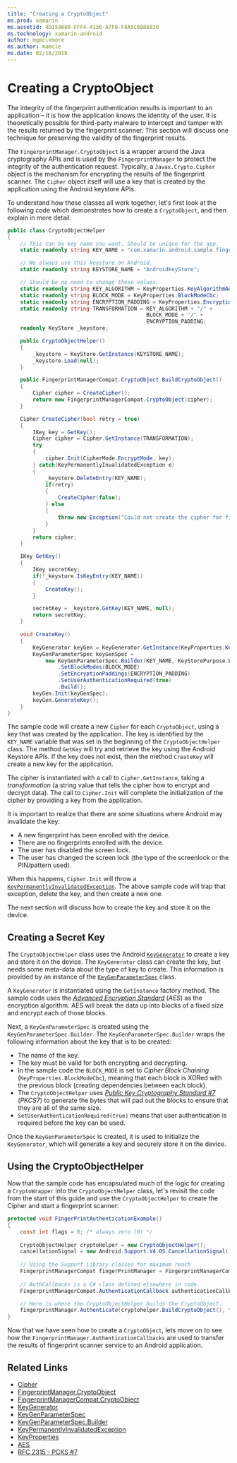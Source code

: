 ```yaml
---
title: "Creating a CryptoObject"
ms.prod: xamarin
ms.assetid: 4D159B80-FFF4-4136-A7F0-F8A5C6B86838
ms.technology: xamarin-android
author: mgmclemore
ms.author: mamcle
ms.date: 02/16/2018
---
```


# Creating a CryptoObject

The integrity of the fingerprint authentication results is important to an application &ndash; it is how the application knows the identity of the user. It is theoretically possible for third-party malware to intercept and tamper with the results returned by the fingerprint scanner. This section will discuss one technique for preserving the validity of the fingerprint results. 

The `FingerprintManager.CryptoObject` is a wrapper around the Java cryptography APIs and is used by the `FingerprintManager` to protect the integrity of the authentication request. Typically, a `Javax.Crypto.Cipher` object is the mechanism for encrypting the results of the fingerprint scanner. The `Cipher` object itself will use a key that is created by the application using the Android keystore APIs.

To understand how these classes all work together, let's first look at the following code which demonstrates how to create a `CryptoObject`, and then explain in more detail:

```csharp
public class CryptoObjectHelper
{
    // This can be key name you want. Should be unique for the app.
    static readonly string KEY_NAME = "com.xamarin.android.sample.fingerprint_authentication_key";

    // We always use this keystore on Android.
    static readonly string KEYSTORE_NAME = "AndroidKeyStore";

    // Should be no need to change these values.
    static readonly string KEY_ALGORITHM = KeyProperties.KeyAlgorithmAes;
    static readonly string BLOCK_MODE = KeyProperties.BlockModeCbc;
    static readonly string ENCRYPTION_PADDING = KeyProperties.EncryptionPaddingPkcs7;
    static readonly string TRANSFORMATION = KEY_ALGORITHM + "/" +
                                            BLOCK_MODE + "/" +
                                            ENCRYPTION_PADDING;
    readonly KeyStore _keystore;

    public CryptoObjectHelper()
    {
        _keystore = KeyStore.GetInstance(KEYSTORE_NAME);
        _keystore.Load(null);
    }

    public FingerprintManagerCompat.CryptoObject BuildCryptoObject()
    {
        Cipher cipher = CreateCipher();
        return new FingerprintManagerCompat.CryptoObject(cipher);
    }

    Cipher CreateCipher(bool retry = true)
    {
        IKey key = GetKey();
        Cipher cipher = Cipher.GetInstance(TRANSFORMATION);
        try
        {
            cipher.Init(CipherMode.EncryptMode, key);
        } catch(KeyPermanentlyInvalidatedException e)
        {
            _keystore.DeleteEntry(KEY_NAME);
            if(retry)
            {
                CreateCipher(false);
            } else
            {
                throw new Exception("Could not create the cipher for fingerprint authentication.", e);
            }
        }
        return cipher;
    }

    IKey GetKey()
    {
        IKey secretKey;
        if(!_keystore.IsKeyEntry(KEY_NAME))
        {
            CreateKey();
        }

        secretKey = _keystore.GetKey(KEY_NAME, null);
        return secretKey;
    }

    void CreateKey()
    {
        KeyGenerator keyGen = KeyGenerator.GetInstance(KeyProperties.KeyAlgorithmAes, KEYSTORE_NAME);
        KeyGenParameterSpec keyGenSpec =
            new KeyGenParameterSpec.Builder(KEY_NAME, KeyStorePurpose.Encrypt | KeyStorePurpose.Decrypt)
                .SetBlockModes(BLOCK_MODE)
                .SetEncryptionPaddings(ENCRYPTION_PADDING)
                .SetUserAuthenticationRequired(true)
                .Build();
        keyGen.Init(keyGenSpec);
        keyGen.GenerateKey();
    }
}
```

The sample code will create a new `Cipher` for each `CryptoObject`, using a key that was created by the application. The key is identified by the `KEY_NAME` variable that was set in the beginning of the `CryptoObjectHelper` class. The method `GetKey` will try and retrieve the key using the Android Keystore APIs. If the key does not exist, then the method `CreateKey` will create a new key for the application.

The cipher is instantiated with a call to `Cipher.GetInstance`, taking a _transformation_ (a string value that tells the cipher how to encrypt and decrypt data). The call to `Cipher.Init` will complete the initialization of the cipher by providing a key from the application. 

It is important to realize that there are some situations where Android may invalidate the key: 

* A new fingerprint has been enrolled with the device.
* There are no fingerprints enrolled with the device.
* The user has disabled the screen lock.
* The user has changed the screen lock (the type of the screenlock or the PIN/pattern used).

When this happens, `Cipher.Init` will throw a [`KeyPermanentlyInvalidatedException`](http://developer.android.com/reference/android/security/keystore/KeyPermanentlyInvalidatedException.html). The above sample code will trap that exception, delete the key, and then create a new one.

The next section will discuss how to create the key and store it on the device.

## Creating a Secret Key

The `CryptoObjectHelper` class uses the Android [`KeyGenerator`](https://developer.xamarin.com/api/type/Javax.Crypto.KeyGenerator/) to create a key and store it on the device. The `KeyGenerator` class can create the key, but needs some meta-data about the type of key to create. This information is provided by an instance of the [`KeyGenParameterSpec`](http://developer.android.com/reference/android/security/keystore/KeyGenParameterSpec.html) class. 

A `KeyGenerator` is instantiated using the `GetInstance` factory method. The sample code uses the [_Advanced Encryption Standard_](https://en.wikipedia.org/wiki/Advanced_Encryption_Standard) (_AES_) as the encryption algorithm. AES will break the data up into blocks of a fixed size and encrypt each of those blocks.

Next, a `KeyGenParameterSpec` is created using the `KeyGenParameterSpec.Builder`. The `KeyGenParameterSpec.Builder` wraps the following information about the key that is to be created:

* The name of the key.
* The key must be valid for both encrypting and decrypting.
* In the sample code the  `BLOCK_MODE` is set to _Cipher Block Chaining_ (`KeyProperties.BlockModeCbc`), meaning that each block is XORed with the previous block (creating dependencies between each block). 
* The `CryptoObjectHelper` uses [_Public Key Cryptography Standard #7_](https://tools.ietf.org/html/rfc2315) (_PKCS7_) to generate the bytes that will pad out the blocks to ensure that they are all of the same size.
* `SetUserAuthenticationRequired(true)` means that user authentication is required before the key can be used.

Once the `KeyGenParameterSpec` is created, it is used to initialize the `KeyGenerator`, which will generate a key and  securely store it on the device. 

## Using the CryptoObjectHelper

Now that the sample code has encapsulated much of the logic for creating a `CryptoWrapper` into the `CryptoObjectHelper` class, let's revisit the code from the start of this guide and use the `CryptoObjectHelper` to create the Cipher and start a fingerprint scanner: 

```csharp
protected void FingerPrintAuthenticationExample()
{
    const int flags = 0; /* always zero (0) */
    
    CryptoObjectHelper cryptoHelper = new CryptoObjectHelper();
    cancellationSignal = new Android.Support.V4.OS.CancellationSignal();
    
    // Using the Support Library classes for maximum reach
    FingerprintManagerCompat fingerPrintManager = FingerprintManagerCompat.From(this);
    
    // AuthCallbacks is a C# class defined elsewhere in code.
    FingerprintManagerCompat.AuthenticationCallback authenticationCallback = new MyAuthCallbackSample(this);

    // Here is where the CryptoObjectHelper builds the CryptoObject. 
    fingerprintManager.Authenticate(cryptohelper.BuildCryptoObject(), flags, cancellationSignal, authenticationCallback, null);
}
```

Now that we have seen how to create a `CryptoObject`, lets move on to see how the `FingerprintManager.AuthenticationCallbacks` are used to transfer the results of fingerprint scanner service to an Android application.



## Related Links

- [Cipher](https://developer.xamarin.com/api/type/Javax.Crypto.Cipher/)
- [FingerprintManager.CryptoObject](http://developer.android.com/reference/android/hardware/fingerprint/FingerprintManager.CryptoObject.html)
- [FingerprintManagerCompat.CryptoObject](http://developer.android.com/reference/android/support/v4/hardware/fingerprint/FingerprintManagerCompat.CryptoObject.html)
- [KeyGenerator](https://developer.xamarin.com/api/type/Javax.Crypto.KeyGenerator/)
- [KeyGenParameterSpec](http://developer.android.com/reference/android/security/keystore/KeyGenParameterSpec.html)
- [KeyGenParameterSpec.Builder](http://developer.android.com/reference/android/security/keystore/KeyGenParameterSpec.Builder.html)
- [KeyPermanentlyInvalidatedException](http://developer.android.com/reference/android/security/keystore/KeyPermanentlyInvalidatedException.html)
- [KeyProperties](http://developer.android.com/reference/android/security/keystore/KeyProperties.html)
- [AES](https://en.wikipedia.org/wiki/Advanced_Encryption_Standard)
- [RFC 2315 - PCKS #7](https://tools.ietf.org/html/rfc2315)
